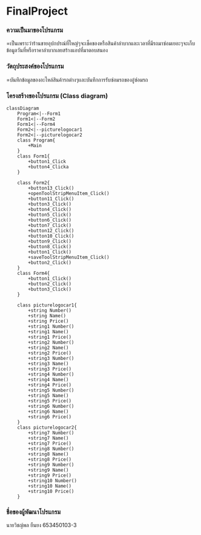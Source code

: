 # FinalProject

### ความเป็นมาของโปรแกรม
=เป็นเพราะว่าร้านขายอุปกปรณ์ที่ใหญ่ๆจะเช็คของหรือสินค้าลำบากและเวลาที่มีรถมาซ่อมเยอะๆจะเก็บข้อมูลวันที่หรือราคาลำบากเลยสร้างแอปที่มาตอบสนอง


### วัตถุประสงค์ของโปรแกรม
=บันทึกข้อมูลของอะไหล์สินค้ารถต่างๆเเละบันทึกการรับซ่อมรถของอู๋ซ่อมรถ


### โครงสร้างของโปรแกรม (Class diagram)

```mermaid
classDiagram
    Program<|--Form1
    Form1<|--Form2
    Form1<|--Form4
    Form2<|--picturelogocar1
    Form2<|--picturelogocar2
    class Program{
        +Main
    }
    class Form1{
        +button1_Click
        +button4_Clicka
    }

    class Form2{
        +button13_Click()
        +openToolStripMenuItem_Click()
        +button11_Click()
        +button3_Click()
        +button4_Click()
        +button5_Click()
        +button6_Click()
        +button7_Click()
        +button12_Click()
        +button10_Click()
        +button9_Click()
        +button8_Click()
        +button1_Click()
        +saveToolStripMenuItem_Click()
        +button2_Click()
    }
    class Form4{
        +button1_Click()
        +button2_Click()
        +button3_Click()
    }

    class picturelogocar1{
        +string Number()
        +string Name()
        +string Price()
        +string1 Number()
        +string1 Name()
        +string1 Price()
        +string2 Number()
        +string2 Name()
        +string2 Price()
        +string3 Number()
        +string3 Name()
        +string3 Price()
        +string4 Number()
        +string4 Name()
        +string4 Price()
        +string5 Number()
        +string5 Name()
        +string5 Price()
        +string6 Number()
        +string6 Name()
        +string6 Price()
    }
    class picturelogocar2{
        +string7 Number()
        +string7 Name()
        +string7 Price()
        +string8 Number()
        +string8 Name()
        +string8 Price()
        +string9 Number()
        +string9 Name()
        +string9 Price()
        +string10 Number()
        +string10 Name()
        +string10 Price()
    }

```

### ชื่อของผู้พัฒนาโปรแกรม
นายวิชญ์พล ยืนยง 653450103-3
